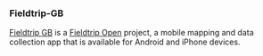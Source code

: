 ### Fieldtrip-GB

[Fieldtrip GB](http://fieldtripgb.blogs.edina.ac.uk/) is a [Fieldtrip Open](https://github.com/edina/fieldtrip-open) project, a mobile mapping and data collection app that is available for Android and iPhone devices.
